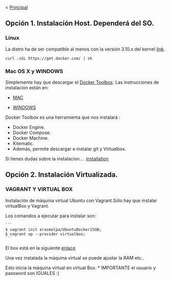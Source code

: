 <  [Principal](http://erasmolpa.github.io/dockerLab)

## Opción 1. Instalación Host. Dependerá del SO.

### Linux

La distro ha de ser compatible al menos con la versión 3.10.x del kernel [link](https://docs.docker.com/installation/binaries/#check-kernel-dependencies).

```
curl -sSL https://get.docker.com/ | sh
```

### Mac OS X y WINDOWS 

Simplemente hay que descargar el [Docker Toolbox](https://www.docker.com/products/docker-toolbox). Las instrucciones de instalacion están en: 

* [MAC](https://docs.docker.com/installation/mac/)

* [WINDOWS](https://docs.docker.com/engine/installation/windows/)


Docker Toolbox es una herramienta que nos instalará :

* Docker Engine.
* Docker Compose.
* Docker Machine.
* Kitematic.
* Además, permite descargar e instalar git y Virtualbox.

Si tienes dudas sobre la instalacion.... [installation](https://docs.docker.com/installation/)

## Opción 2. Instalación Virtualizada.

### VAGRANT Y VIRTUAL BOX

   Instalación de máquina virtual Ubuntu con Vagrant.Sólo hay que instalar virtualBox y Vagrant.
   
   Los comandos a ejecutar para instalar son:
    
    ```
    $ vagrant init erasmolpa/UbuntuDocker15GB;
    $ vagrant up --provider virtualbox;
    ```
   El box está en la siguiente [enlace](https://atlas.hashicorp.com/erasmolpa/boxes/UbuntuDocker15GB)
   
   Una vez instalada la máquina virtual se puede ajustar la RAM etc..
   
   Esto inicia la máquina virtual en virtual Box.
     * IMPORTANTE el usuario y password son IGUALES :) 
